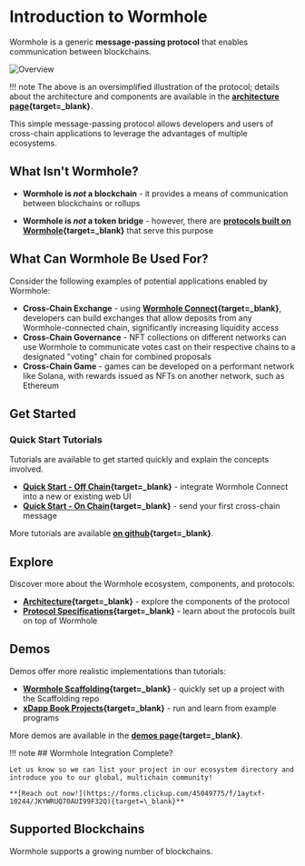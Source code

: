 <!-- 
some links are blank because not all the pages are created yet
also missing the list of blockchains 
the rest should be fine for now
-->
# Introduction to Wormhole

Wormhole is a generic **message-passing protocol** that enables communication between blockchains.

![Overview](/wormhole-mkdocs/images/learn/introduction/simple-overview.webp)

!!! note
    The above is an oversimplified illustration of the protocol; details about the architecture and components are available in the **[architecture page](#){target=\_blank}**.


This simple message-passing protocol allows developers and users of cross-chain applications to leverage the advantages of multiple ecosystems.

## What Isn't Wormhole?

- **Wormhole is _not_ a blockchain** - it provides a means of communication between blockchains or rollups

- **Wormhole is _not_ a token bridge** - however, there are **[protocols built on Wormhole](https://portalbridge.com/#/transfer){target=\_blank}** that serve this purpose

## What Can Wormhole Be Used For?

Consider the following examples of potential applications enabled by Wormhole:

- **Cross-Chain Exchange** - using **[Wormhole Connect](#){target=\_blank}**, developers can build exchanges that allow deposits from any Wormhole-connected chain, significantly increasing liquidity access
- **Cross-Chain Governance** - NFT collections on different networks can use Wormhole to communicate votes cast on their respective chains to a designated "voting" chain for combined proposals
- **Cross-Chain Game** - games can be developed on a performant network like Solana, with rewards issued as NFTs on another network, such as Ethereum

## Get Started

### Quick Start Tutorials

Tutorials are available to get started quickly and explain the concepts involved.

- **[Quick Start - Off Chain](#){target=\_blank}** - integrate Wormhole Connect into a new or existing web UI
- **[Quick Start - On Chain](#){target=\_blank}** - send your first cross-chain message

More tutorials are available **[on github](https://github.com/wormhole-foundation/docs.wormhole.com/blob/main/docs/tutorials/quick-start/README.md){target=\_blank}**.

## Explore

Discover more about the Wormhole ecosystem, components, and protocols:

- **[Architecture](#){target=\_blank}** - explore the components of the protocol
- **[Protocol Specifications](https://github.com/wormhole-foundation/wormhole/tree/main/whitepapers){target=\_blank}** - learn about the protocols built on top of Wormhole

## Demos

Demos offer more realistic implementations than tutorials:

- **[Wormhole Scaffolding](https://github.com/wormhole-foundation/wormhole-scaffolding){target=\_blank}** - quickly set up a project with the Scaffolding repo
- **[xDapp Book Projects](https://github.com/wormhole-foundation/xdapp-book/tree/main/projects){target=\_blank}** - run and learn from example programs

More demos are available in the **[demos page](#){target=\_blank}**.

!!! note
    ## Wormhole Integration Complete?

    Let us know so we can list your project in our ecosystem directory and introduce you to our global, multichain community!

    **[Reach out now!](https://forms.clickup.com/45049775/f/1aytxf-10244/JKYWRUQ70AUI99F32Q){target=\_blank}**

## Supported Blockchains

Wormhole supports a growing number of blockchains.

<!-- List of Blockchains here -->